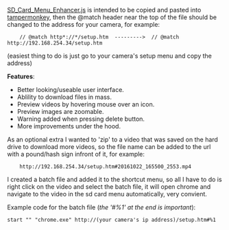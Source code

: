 [SD_Card_Menu_Enhancer.js](https://raw.githubusercontent.com/echandler/D-Link_DCS-2330L_scripts/master/src/SD_Card_Menu_Enhancer.js) is intended to be copied and pasted into [tampermonkey](https://chrome.google.com/webstore/detail/tampermonkey/dhdgffkkebhmkfjojejmpbldmpobfkfo?hl=en), then the @match header near the top of the file should be changed to the address for your camera, for example: 
```
    // @match http*://*/setup.htm  --------->  // @match http://192.168.254.34/setup.htm 
```
(easiest thing to do is just go to your camera's setup menu and copy the address)

**Features**:
- Better looking/useable user interface.
- Ablility to download files in mass.
- Preview videos by hovering mouse over an icon.
- Preview images are zoomable.
- Warning added when pressing delete button.
- More improvements under the hood.

As an optional extra I wanted to 'zip' to a video that was saved on the hard drive to download more videos, so the file name can be added to the url with a pound/hash sign infront of it, for example:
```
    http://192.168.254.34/setup.htm#20161022_165500_2553.mp4
```
I created a batch file and added it to the shortcut menu, so all I have to do is right click on the video and select the batch file, it will open chrome and navigate to the video in the sd card menu automatically, very convient.

Example code for the batch file (*the '#%1' at the end is important*):
```
start "" "chrome.exe" http://(your camera's ip address)/setup.htm#%1
```
